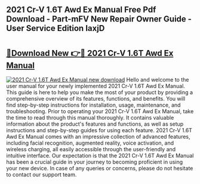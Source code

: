 ## 2021 Cr-V 1.6T Awd Ex Manual Free Pdf Download - Part-mFV New Repair Owner Guide - User Service Edition IaxjD

# <h2><a href="http://bc19491.oget.top/?id=2021+Cr-V+1.6T+Awd+Ex+Manual">🔗Download New 👉🔴 2021 Cr-V 1.6T Awd Ex Manual</a></h2>

[![2021 Cr-V 1.6T Awd Ex Manual new download](https://i.imgur.com/5g1atiW.png)](http://bc19491.oget.top/?id=2021+Cr-V+1.6T+Awd+Ex+Manual)
Hello and welcome to the user manual for your newly implemented 2021 Cr-V 1.6T Awd Ex Manual. This guide is here to help you make the most of your product by providing a comprehensive overview of its features, functions, and benefits. You will find step-by-step instructions for installation, usage, maintenance, and troubleshooting. Prior to operating your 2021 Cr-V 1.6T Awd Ex Manual, take the time to read through this manual thoroughly. It contains valuable information about the product's features and functions, as well as setup instructions and step-by-step guides for using each feature. 2021 Cr-V 1.6T Awd Ex Manual comes with an impressive collection of advanced features, including facial recognition, augmented reality, voice activation, and wireless charging, all easily accessible through the user-friendly and intuitive interface. Our expectation is that the 2021 Cr-V 1.6T Awd Ex Manual has been a crucial guide in your journey to becoming proficient in using your new device. In case of any queries or concerns, please do not hesitate to contact our support team.
